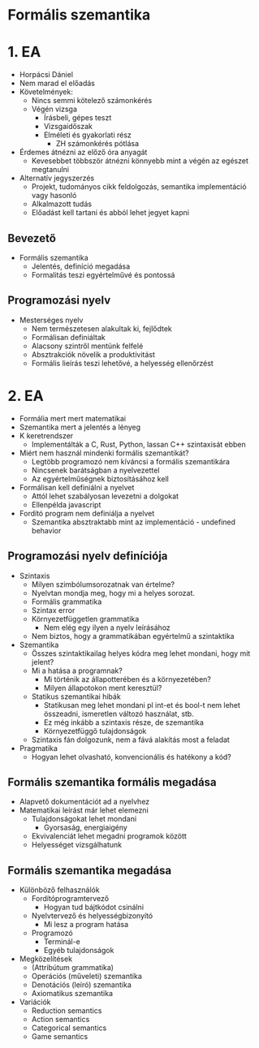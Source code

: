 # Formális szemantika

# 1. EA

- Horpácsi Dániel
- Nem marad el előadás
- Követelmények:
    - Nincs semmi kötelező számonkérés
    - Végén vizsga
        - Írásbeli, gépes teszt
        - Vizsgaidőszak
        - Elméleti és gyakorlati rész
            - ZH számonkérés pótlása
- Érdemes átnézni az előző óra anyagát
    - Kevesebbet többször átnézni könnyebb mint a végén az egészet megtanulni
- Alternatív jegyszerzés
    - Projekt, tudományos cikk feldolgozás, semantika implementáció vagy hasonló
    - Alkalmazott tudás
    - Előadást kell tartani és abból lehet jegyet kapni

## Bevezető

- Formális szemantika
    - Jelentés, definíció megadása
    - Formalitás teszi egyértelművé és pontossá

## Programozási nyelv

- Mesterséges nyelv
    - Nem természetesen alakultak ki, fejlődtek
    - Formálisan definiáltak
    - Alacsony szintről mentünk felfelé
    - Absztrakciók növelik a produktivitást
    - Formális lieírás teszi lehetővé, a helyesség ellenőrzést
    
# 2. EA

- Formália mert mert matematikai
- Szemantika mert a jelentés a lényeg
- K keretrendszer
    - Implementálták a C, Rust, Python, lassan C++ szintaxisát ebben
- Miért nem használ mindenki formális szemantikát?
    - Legtöbb programozó nem kíváncsi a formális szemantikára
    - Nincsenek barátságban a nyelvezettel
    - Az egyértelműségnek biztosításához kell
- Formálisan kell definiálni a nyelvet
    - Attól lehet szabályosan levezetni a dolgokat
    - Ellenpélda javascript
- Fordító program nem definiálja a nyelvet
    - Szemantika absztraktabb mint az implementáció - undefined behavior

## Programozási nyelv definíciója

- Szintaxis
    - Milyen szimbólumsorozatnak van értelme?
    - Nyelvtan mondja meg, hogy mi a helyes sorozat.
    - Formális grammatika
    - Szintax error
    - Környezetfüggetlen grammatika
        - Nem elég egy ilyen a nyelv leírásához
    - Nem biztos, hogy a grammatikában egyértelmű a szintaktika
- Szemantika
    - Összes szintaktikailag helyes kódra meg lehet mondani, hogy mit jelent?
    - Mi a hatása a programnak?
        - Mi történik az állapotterében és a környezetében?
        - Milyen állapotokon ment keresztül?
    - Statikus szemantikai hibák
        - Statikusan meg lehet mondani pl int-et és bool-t nem lehet összeadni, ismeretlen változó használat, stb.
        - Ez még inkább a szintaxis része, de szemantika
        - Környezetfüggő tulajdonságok
    - Szintaxis fán dolgozunk, nem a fává alakítás most a feladat
- Pragmatika
    - Hogyan lehet olvasható, konvencionális és hatékony a kód?

## Formális szemantika formális megadása

- Alapvető dokumentációt ad a nyelvhez
- Matematikai leírást már lehet elemezni
    - Tulajdonságokat lehet mondani
        - Gyorsaság, energiaigény
    - Ekvivalenciát lehet megadni programok között
    - Helyességet vizsgálhatunk

## Formális szemantika megadása

- Különböző felhasználók
    - Fordítóprogramtervező
        - Hogyan tud bájtkódot csinálni
    - Nyelvtervező és helyességbizonyító
        - Mi lesz a program hatása
    - Programozó
        - Terminál-e
        - Egyéb tulajdonságok
- Megközelítések
    - (Attribútum grammatika)
    - Operációs (műveleti) szemantika 
    - Denotációs (leíró) szemantika
    - Axiomatikus szemantika
- Variációk
    - Reduction semantics
    - Action semantics
    - Categorical semantics
    - Game semantics

